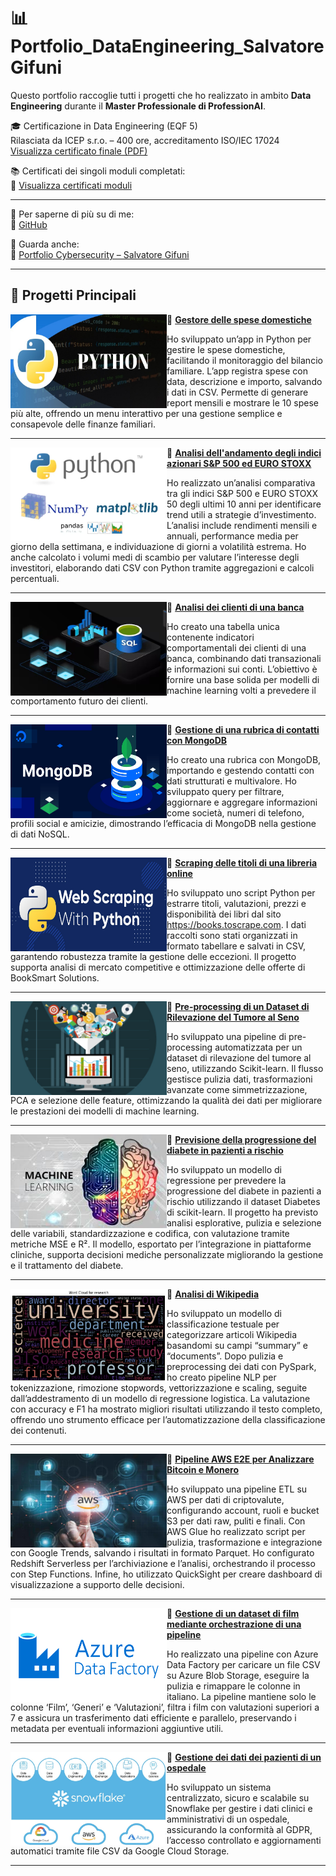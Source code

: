 # 📊 Portfolio_DataEngineering_Salvatore Gifuni

Questo portfolio raccoglie tutti i progetti che ho realizzato in ambito **Data Engineering** durante il **Master Professionale di ProfessionAI**.

🎓 Certificazione in Data Engineering (EQF 5)  
Rilasciata da ICEP s.r.o. – 400 ore, accreditamento ISO/IEC 17024  
[Visualizza certificato finale (PDF)](https://github.com/SalvatoreGifuni/Portfolio_CyberSecurity/blob/main/EPICODE_CS0225IT_CERT/Certificato_Finale/652696cd-f9c9-416d-a2b8-6ba49db3a51c.pdf)  

📚 Certificati dei singoli moduli completati:  
🔗 [Visualizza certificati moduli](https://github.com/SalvatoreGifuni/Portfolio_DataEng/tree/main/MasterDataEngineering_ProfessioAI_Cert/MasterDataEngineering_ProfessioAI_Cert_singlecourse)

---

👤 Per saperne di più su di me:  
🔗 [GitHub](https://github.com/SalvatoreGifuni)

💼 Guarda anche:  
🔗 [Portfolio Cybersecurity – Salvatore Gifuni](https://github.com/SalvatoreGifuni/Portfolio_CyberSecurity)

---


## 📂 Progetti Principali

<img align="left" width="250" height="150" src="https://github.com/SalvatoreGifuni/Portfolio_DataEng/blob/main/Images/1.jpeg?raw=true"> 🔸 **[Gestore delle spese domestiche](https://github.com/SalvatoreGifuni/Portfolio_CyberSecurity/tree/main/EPICODE_CS0225IT_PROJ/Proj1_VLAN)**

Ho sviluppato un’app in Python per gestire le spese domestiche, facilitando il monitoraggio del bilancio familiare. L’app registra spese con data, descrizione e importo, salvando i dati in CSV. Permette di generare report mensili e mostrare le 10 spese più alte, offrendo un menu interattivo per una gestione semplice e consapevole delle finanze familiari.


---


<img align="left" width="250" height="150" src="https://github.com/SalvatoreGifuni/Portfolio_DataEng/blob/main/Images/2.jpeg?raw=true"> 🔸 **[Analisi dell'andamento degli indici azionari S&P 500 ed EURO STOXX](https://github.com/SalvatoreGifuni/Portfolio_CyberSecurity/tree/main/EPICODE_CS0225IT_PROJ/Proj2_AnalisiPython)**

Ho realizzato un’analisi comparativa tra gli indici S&P 500 e EURO STOXX 50 degli ultimi 10 anni per identificare trend utili a strategie d’investimento. L’analisi include rendimenti mensili e annuali, performance media per giorno della settimana, e individuazione di giorni a volatilità estrema. Ho anche calcolato i volumi medi di scambio per valutare l’interesse degli investitori, elaborando dati CSV con Python tramite aggregazioni e calcoli percentuali.


---


<img align="left" width="250" height="150" src="https://github.com/SalvatoreGifuni/Portfolio_DataEng/blob/main/Images/3.jpeg?raw=true"> 🔸 **[Analisi dei clienti di una banca](https://github.com/SalvatoreGifuni/Portfolio_CyberSecurity/tree/main/EPICODE_CS0225IT_PROJ/Proj3_PfSense)**

Ho creato una tabella unica contenente indicatori comportamentali dei clienti di una banca, combinando dati transazionali e informazioni sui conti. L’obiettivo è fornire una base solida per modelli di machine learning volti a prevedere il comportamento futuro dei clienti.




---




<img align="left" width="250" height="150" src="https://github.com/SalvatoreGifuni/Portfolio_DataEng/blob/main/Images/4.jpeg?raw=true"> 🔸 **[Gestione di una rubrica di contatti con MongoDB](https://github.com/SalvatoreGifuni/Portfolio_CyberSecurity/tree/main/EPICODE_CS0225IT_PROJ/Proj4_EmailPhishing)**

Ho creato una rubrica con MongoDB, importando e gestendo contatti con dati strutturati e multivalore. Ho sviluppato query per filtrare, aggiornare e aggregare informazioni come società, numeri di telefono, profili social e amicizie, dimostrando l’efficacia di MongoDB nella gestione di dati NoSQL.


---


<img align="left" width="250" height="150" src="https://github.com/SalvatoreGifuni/Portfolio_DataEng/blob/main/Images/5.jpeg?raw=true"> 🔸 **[Scraping delle titoli di una libreria online](https://github.com/SalvatoreGifuni/Portfolio_CyberSecurity/tree/main/EPICODE_CS0225IT_PROJ/Proj5_Hydra_BlaxBox_SidesVancouver)**

Ho sviluppato uno script Python per estrarre titoli, valutazioni, prezzi e disponibilità dei libri dal sito https://books.toscrape.com. I dati raccolti sono stati organizzati in formato tabellare e salvati in CSV, garantendo robustezza tramite la gestione delle eccezioni. Il progetto supporta analisi di mercato competitive e ottimizzazione delle offerte di BookSmart Solutions.


---


<img align="left" width="250" height="150" src="https://github.com/SalvatoreGifuni/Portfolio_DataEng/blob/main/Images/6.jpeg?raw=true">🔸  **[Pre-processing di un Dataset di Rilevazione del Tumore al Seno](https://github.com/SalvatoreGifuni/Portfolio_CyberSecurity/tree/main/EPICODE_CS0225IT_PROJ/Proj6_Metasploit)**

Ho sviluppato una pipeline di pre-processing automatizzata per un dataset di rilevazione del tumore al seno, utilizzando Scikit-learn. Il flusso gestisce pulizia dati, trasformazioni avanzate come simmetrizzazione, PCA e selezione delle feature, ottimizzando la qualità dei dati per migliorare le prestazioni dei modelli di machine learning.


---


<img align="left" width="250" height="150" src="https://github.com/SalvatoreGifuni/Portfolio_DataEng/blob/main/Images/7.jpeg?raw=true">🔸 **[Previsione della progressione del diabete in pazienti a rischio](https://github.com/SalvatoreGifuni/Portfolio_CyberSecurity/tree/main/EPICODE_CS0225IT_PROJ/Proj7_wireshark)**

Ho sviluppato un modello di regressione per prevedere la progressione del diabete in pazienti a rischio utilizzando il dataset Diabetes di scikit-learn. Il progetto ha previsto analisi esplorative, pulizia e selezione delle variabili, standardizzazione e codifica, con valutazione tramite metriche MSE e R². Il modello, esportato per l’integrazione in piattaforme cliniche, supporta decisioni mediche personalizzate migliorando la gestione e il trattamento del diabete.


---


<img align="left" width="250" height="150" src="https://github.com/SalvatoreGifuni/Portfolio_DataEng/blob/main/Images/8.jpeg?raw=true">🔸 **[Analisi di Wikipedia](https://github.com/SalvatoreGifuni/Portfolio_CyberSecurity/tree/main/EPICODE_CS0225IT_PROJ/Proj8_WindowsServer_ActiveDiectory)**

Ho sviluppato un modello di classificazione testuale per categorizzare articoli Wikipedia basandomi su campi “summary” e “documents”. Dopo pulizia e preprocessing dei dati con PySpark, ho creato pipeline NLP per tokenizzazione, rimozione stopwords, vettorizzazione e scaling, seguite dall’addestramento di un modello di regressione logistica. La valutazione con accuracy e F1 ha mostrato migliori risultati utilizzando il testo completo, offrendo uno strumento efficace per l’automatizzazione della classificazione dei contenuti.


---


<img align="left" width="250" height="150" src="https://github.com/SalvatoreGifuni/Portfolio_DataEng/blob/main/Images/9.jpeg?raw=true">🔸 **[Pipeline AWS E2E per Analizzare Bitcoin e Monero](https://github.com/SalvatoreGifuni/Portfolio_CyberSecurity/tree/main/EPICODE_CS0225IT_PROJ/Proj9_PowerShell_Nmap_AnyRun_SQLi)**

Ho sviluppato una pipeline ETL su AWS per dati di criptovalute, configurando account, ruoli e bucket S3 per dati raw, puliti e finali. Con AWS Glue ho realizzato script per pulizia, trasformazione e integrazione con Google Trends, salvando i risultati in formato Parquet. Ho configurato Redshift Serverless per l’archiviazione e l’analisi, orchestrando il processo con Step Functions. Infine, ho utilizzato QuickSight per creare dashboard di visualizzazione a supporto delle decisioni.


---


<img align="left" width="250" height="150" src="https://github.com/SalvatoreGifuni/Portfolio_DataEng/blob/main/Images/10.jpeg?raw=true">🔸 **[Gestione di un dataset di film mediante orchestrazione di una pipeline](https://github.com/SalvatoreGifuni/Portfolio_CyberSecurity/tree/main/EPICODE_CS0225IT_PROJ/Proj9_PowerShell_Nmap_AnyRun_SQLi)**

Ho realizzato una pipeline con Azure Data Factory per caricare un file CSV su Azure Blob Storage, eseguire la pulizia e rimappare le colonne in italiano. La pipeline mantiene solo le colonne ‘Film’, ‘Generi’ e ‘Valutazioni’, filtra i film con valutazioni superiori a 7 e assicura un trasferimento dati efficiente e parallelo, preservando i metadata per eventuali informazioni aggiuntive utili.


---


<img align="left" width="250" height="150" src="https://github.com/SalvatoreGifuni/Portfolio_DataEng/blob/main/Images/11.jpeg?raw=true">🔸 **[Gestione dei dati dei pazienti di un ospedale](https://github.com/SalvatoreGifuni/Portfolio_CyberSecurity/tree/main/EPICODE_CS0225IT_PROJ/Proj9_PowerShell_Nmap_AnyRun_SQLi)**

Ho sviluppato un sistema centralizzato, sicuro e scalabile su Snowflake per gestire i dati clinici e amministrativi di un ospedale, assicurando la conformità al GDPR, l’accesso controllato e aggiornamenti automatici tramite file CSV da Google Cloud Storage.


---
